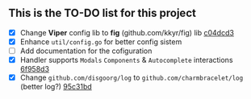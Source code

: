 ## This is the TO-DO list for this project

- [x] Change **Viper** config lib to **fig** (github.com/kkyr/fig) lib [c04dcd3](https://github.com/dexslender/jupix/commit/c04dcd36d85134fe207f957f136f8eceb0e82f24)
- [x] Enhance `util/config.go` for better config sistem 
- [ ] Add documentation for the cofiguration
- [x] Handler supports `Modals` `Components` & `Autocomplete` interactions [6f958d3](https://github.com/dexslender/jupix/commit/6f958d3ec368c46e97091c1555af6099e4cfe296)
- [x] Change `github.com/disgoorg/log` to `github.com/charmbracelet/log` (better log?) [95c31bd](https://github.com/dexslender/jupix/commit/95c31bdcfa3e91c9057fdb8665b0a22e36bef585)
